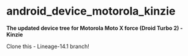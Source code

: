 # android_device_motorola_kinzie

**The updated device tree for Motorola Moto X force (Droid Turbo 2) - Kinzie**

Clone this - Lineage-14.1 branch!
~~~
~~~
